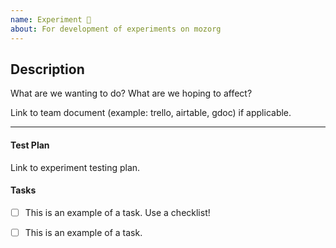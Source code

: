 ```yaml
---
name: Experiment 🧪
about: For development of experiments on mozorg
---
```


## Description

What are we wanting to do? What are we hoping to affect?

Link to team document (example: trello, airtable, gdoc) if applicable.

---

#### Test Plan

Link to experiment testing plan.

#### Tasks
- [ ] This is an example of a task. Use a checklist!
- [ ] This is an example of a task.

